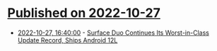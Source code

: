 # [Published on 2022-10-27](index.md)

* [2022-10-27, 16:40:00](https://tech.slashdot.org/story/22/10/27/1635255/surface-duo-continues-its-worst-in-class-update-record-ships-android-12l?utm_source=rss1.0mainlinkanon&utm_medium=feed) - [Surface Duo Continues Its Worst-in-Class Update Record, Ships Android 12L](https://tech.slashdot.org/story/22/10/27/1635255/surface-duo-continues-its-worst-in-class-update-record-ships-android-12l?utm_source=rss1.0mainlinkanon&utm_medium=feed)
